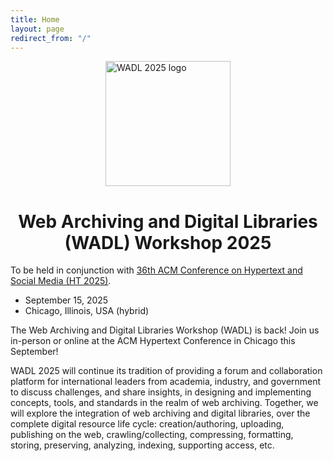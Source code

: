 ```yaml
---
title: Home
layout: page
redirect_from: "/"
---
```

<img src="../../assets/wadl2025.png" width="200" alt="WADL 2025 logo" style="display:block;margin-left:auto;  margin-right:auto;" />

<h1 style="text-align: center;">Web Archiving and Digital Libraries (WADL) Workshop 2025</h1>

To be held in conjunction with [36th ACM Conference on Hypertext and Social Media (HT 2025)](https://ht.acm.org/ht2025/).

* September 15, 2025
* Chicago, Illinois, USA (hybrid)

The Web Archiving and Digital Libraries Workshop (WADL) is back! Join us in-person or online at the ACM Hypertext Conference in Chicago this September!

WADL 2025 will continue its tradition of providing a forum and collaboration platform for international leaders from academia, industry, and government to discuss challenges, and share insights, in designing and implementing concepts, tools, and standards in the realm of web archiving. Together, we will explore the integration of web archiving and digital libraries, over the complete digital resource life cycle: creation/authoring, uploading, publishing on the web, crawling/collecting, compressing, formatting, storing, preserving, analyzing, indexing, supporting access, etc.
